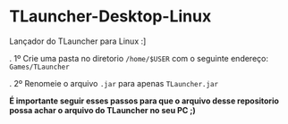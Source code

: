 # TLauncher-Desktop-Linux
Lançador do TLauncher para Linux :]

 . 1º Crie uma pasta no diretorio `/home/$USER` com o seguinte endereço: `Games/TLauncher`
 
 . 2º Renomeie o arquivo `.jar` para apenas `TLauncher.jar`
 
 **É importante seguir esses passos para que o arquivo desse repositorio possa achar o arquivo do TLauncher no seu PC ;)**
